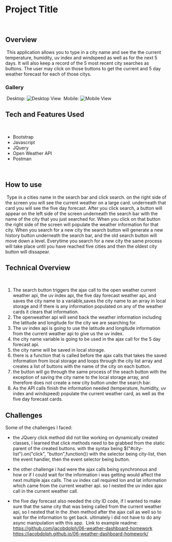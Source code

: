 # Project Title
​
## Overview
​
This application allows you to type in a city name and see the the current temperature, humidity, uv index and windspeed as well as for the next 5 days. It will also keep a record of the 5 most recent city searches as buttons. The user may click on those buttons to get the current and 5 day weather forecast for each of those citys.
​
### Gallery
​
Desktop:
![Desktop View](/assets/images/weather-dashboard-desktop "Desktop view")
​
Mobile:
![Mobile View](./relativeLinkToImage.png "mobile view")
​
​
​
## Tech and Features Used
​
* Bootstrap
* Javascript
* JQuery
* Open Weather API
* Postman

​
## How to use
​
Type in a cities name in the search bar and click search. on the right side of the screen you will see the current weather on a large card. underneath that card you will see the five day forecast.
After you click search, a button will appear on the left side of the screen underneath the search bar with the name of the city that you just searched for.
When you click on that button the right side of the screen will populate the weather information for that city.
When you search for a new city the search button will generate a new history button underneath the search bar, and the old search button will move down a level. Everytime you search for a new city the same process will take place until you have reached five cities and then the oldest city button will dissapear.
​
## Technical Overview
​
1. The search button triggers the ajax call to the open weather current weather api, the uv index api, the five day forecast weather api, and saves the city name to a variable,saves the city name to an array in local storage and if there is any information populated on any of the weather cards it clears that information.
2. The openweather api will send back the weather information including the latitude and longitude for the city we are searching for.
3. The uv index api is going to use the latitude and longitude information from the current weather api to give us the uv index.
4. the city name variable is going to be used in the ajax call for the 5 day forecast api.
5. the city name will be saved in local storage.
6. there is a function that is called before the ajax calls that takes the saved information from local storage and loops through the city list array and creates a list of buttons with the name of the city on each button.
7. the button will go through the same process of the seach button with the exception of saving the city name to the local storage array, and therefore does not create a new city button under the search bar.
8. As the API calls finish the information needed (temperature, humidity, uv index and windspeed) populate the current weather card, as well as the five day forecast cards.

## Challenges

Some of the challenges I faced:

- the JQuery click method did not like working on dynamically created classes, I learned that click methods need to be grabbed from the static parent of the created buttons. with the syntax being $("#city-list").on("click", "button",function()) with the selector being city-list, then the event handler, then the event selector being button.

- the other challenge i had were the ajax calls being synchronous and how or if I could wait for the information i was getting would affect the next multiple ajax calls. The uv index call required lon and lat information which came from the current weather api. so I nested the uv index ajax call in the current weather call.
- the five day forecast also needed the city ID code, if I wanted to make sure that the same city that was being called from the current weather api, so I nested that in the .then method after the ajax call as well so to wait for the information to get back. ultimately i did not have to do any async manipulation with this app.
​
Link to example readme:
​
https://github.com/jacobdolph/06-weather-dashboard-homework
https://jacobdolph.github.io/06-weather-dashboard-homework/